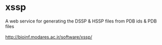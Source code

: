 # xssp
A web service for generating the DSSP &amp; HSSP files from PDB ids &amp; PDB files
</br></br>
http://bioinf.modares.ac.ir/software/xssp/

